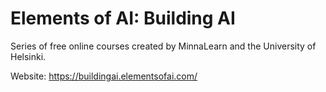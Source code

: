 # Elements of AI: Building AI
Series of free online courses created by MinnaLearn and the University of Helsinki.

Website: https://buildingai.elementsofai.com/

